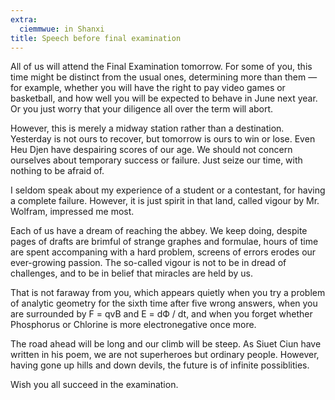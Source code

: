 ```yaml
---
extra:
  ciemmwue: in Shanxi
title: Speech before final examination
---
```


All of us will attend the Final Examination tomorrow. For some of you, this time might be distinct from the usual ones, determining more than them — for example, whether you will have the right to pay video games or basketball, and how well you will be expected to behave in June next year. Or you just worry that your diligence all over the term will abort.

<!--more-->

However, this is merely a midway station rather than a destination. Yesterday is not ours to recover, but tomorrow is ours to win or lose. Even Heu Djen have despairing scores of our age. We should not concern ourselves about temporary success or failure. Just seize our time, with nothing to be afraid of.

I seldom speak about my experience of a student or a contestant, for having a complete failure. However, it is just spirit in that land, called vigour by Mr. Wolfram, impressed me most.

Each of us have a dream of reaching the abbey. We keep doing, despite pages of drafts are brimful of strange graphes and formulae, hours of time are spent accompaning with a hard problem, screens of errors erodes our ever-growing passion. The so-called vigour is not to be in dread of challenges, and to be in belief that miracles are held by us.

That is not faraway from you, which appears quietly when you try a problem of analytic geometry for the sixth time after five wrong answers, when you are surrounded by F = qvB and E = dФ / dt, and when you forget whether Phosphorus or Chlorine is more electronegative once more.

The road ahead will be long and our climb will be steep. As Siuet Ciun have written in his poem, we are not superheroes but ordinary people. However, having gone up hills and down devils, the future is of infinite possiblities.

Wish you all succeed in the examination.
